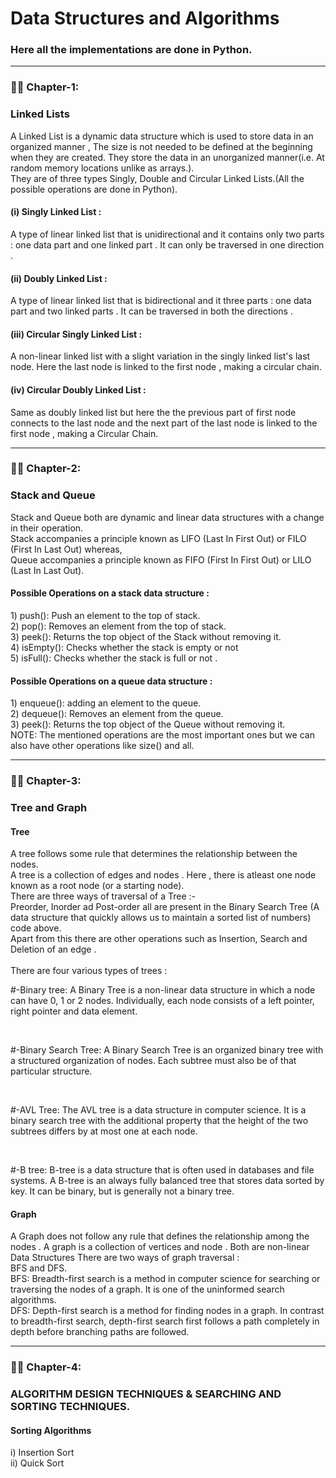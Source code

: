 # Data Structures and Algorithms 
<h3>Here all the implementations are done in Python.</h3>

---
### :man_technologist: Chapter-1:
<h3>Linked Lists</h3>
A Linked List is a dynamic data structure which is used to store data in an organized manner , The size is not needed to be defined at the beginning when they are created.
They store the data in an unorganized manner(i.e. At random memory locations unlike as arrays.).
<br>
They are of three types Singly, Double and Circular Linked Lists.(All the possible operations are done in Python).
<h4>(i) Singly Linked List :</h4>
A type of linear linked list that is unidirectional and it contains only two parts : one data part and one linked part . It can only be traversed in one direction .
<h4>(ii) Doubly Linked List :</h4>
A type of linear linked list that is bidirectional and it three parts : one data part and two linked parts . It can be traversed in both the directions .
<h4>(iii) Circular Singly Linked List :</h4>
A non-linear linked list with a slight variation in the singly linked list's last node. Here the last node is linked to the first node , making a circular chain.
<h4>(iv) Circular Doubly Linked List :</h4>
Same as doubly linked list but here the the previous part of first node connects to the last node and the next part of the last node is linked to the first node , making a Circular Chain.

---
### :man_technologist: Chapter-2:
<h3>Stack and Queue</h3>
Stack and Queue both are dynamic and linear data structures with a change in their operation.<br>
Stack accompanies a principle known as LIFO (Last In First Out) or FILO (First In Last Out) whereas,<br>
Queue accompanies a principle known as FIFO (First In First Out) or LILO (Last In Last Out).

<h4>Possible Operations on a stack data structure :</h4>
1) push(): Push an element to the top of stack.<br>
2) pop(): Removes an element from the top of stack.<br>
3) peek(): Returns the top object of the Stack without removing it.<br>
4) isEmpty(): Checks whether the stack is empty or not <br>
5) isFull(): Checks whether the stack is full or not .<br>

<h4>Possible Operations on a queue data structure :</h4>
1) enqueue(): adding an element to the queue.<br>
2) dequeue(): Removes an element from the queue.<br>
3) peek(): Returns the top object of the Queue without removing it.<br>
NOTE:  The mentioned operations are the most important ones but we can also have other operations like size() and all.


---
### :man_technologist: Chapter-3:
<h3>Tree and Graph</h3>
<h4>Tree</h4>
A tree follows some rule that determines the relationship between the nodes.<br>
A tree is a collection of edges and nodes . Here , there is atleast one node known as a root node (or a starting node).<br>
There are three ways of traversal of a Tree :- <br>Preorder, Inorder ad Post-order all are present in the Binary Search Tree (A data structure that quickly allows us to maintain a sorted list of numbers) code above.
<br>
Apart from this there are other operations such as Insertion, Search and Deletion of an edge .<br><br>
There are four various types of trees :<br>
<p>   #-Binary tree:  A Binary Tree is a non-linear data structure in which a node can have 0, 1 or 2 nodes. Individually, each node consists of a left pointer, right pointer and data element. </p><br>
<p>   #-Binary Search Tree:  A Binary Search Tree is an organized binary tree with a structured organization of nodes. Each subtree must also be of that particular structure. </p><br>
<p>   #-AVL Tree:  The AVL tree is a data structure in computer science. It is a binary search tree with the additional property that the height of the two subtrees differs by at most one at each node.</p><br>
<p>   #-B tree:  B-tree is a data structure that is often used in databases and file systems. A B-tree is an always fully balanced tree that stores data sorted by key. It can be binary, but is generally not a binary tree. </p>

<h4>Graph</h4>
A Graph does not follow any rule that defines the relationship among the nodes .
A graph is a collection of vertices and node .
Both are non-linear Data Structures
There are two ways of graph traversal :<br>
BFS and DFS.<br>
BFS:  Breadth-first search is a method in computer science for searching or traversing the nodes of a graph. It is one of the uninformed search algorithms.<br>
DFS:  Depth-first search is a method for finding nodes in a graph. In contrast to breadth-first search, depth-first search first follows a path completely in depth before branching paths are followed.

---
### :man_technologist: Chapter-4:
<h3>ALGORITHM DESIGN TECHNIQUES & SEARCHING AND SORTING TECHNIQUES.</h3>
<h4>Sorting Algorithms</h4>
i) Insertion Sort <br>
ii) Quick Sort <br>
